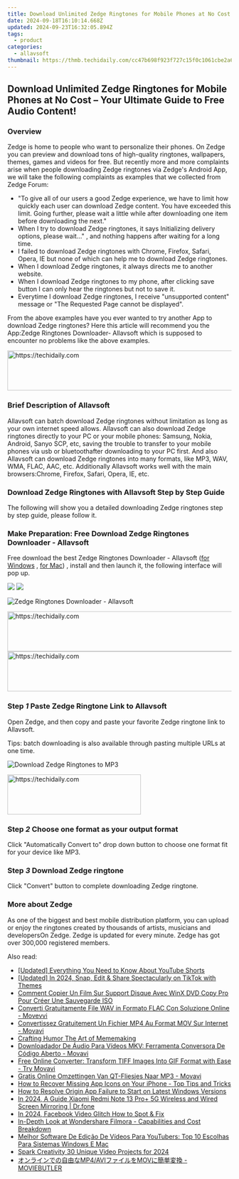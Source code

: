 ```yaml
---
title: Download Unlimited Zedge Ringtones for Mobile Phones at No Cost – Your Ultimate Guide to Free Audio Content!
date: 2024-09-18T16:10:14.668Z
updated: 2024-09-23T16:32:05.894Z
tags:
  - product
categories:
  - allavsoft
thumbnail: https://thmb.techidaily.com/cc47b698f923f727c15f0c1061cbe2a60849e3112495eb0d057b6f746e88f4ee.jpg
---
```


## Download Unlimited Zedge Ringtones for Mobile Phones at No Cost – Your Ultimate Guide to Free Audio Content!

### Overview

Zedge is home to people who want to personalize their phones. On Zedge you can preview and download tons of high-quality ringtones, wallpapers, themes, games and videos for free. But recently more and more complaints arise when people downloading Zedge ringtones via Zedge's Android App, we will take the following complaints as examples that we collected from Zedge Forum:

* "To give all of our users a good Zedge experience, we have to limit how quickly each user can download Zedge content. You have exceeded this limit. Going further, please wait a little while after downloading one item before downloading the next."
* When I try to download Zedge ringtones, it says Initializing delivery options, please wait..." , and nothing happens after waiting for a long time.
* I failed to download Zedge ringtones with Chrome, Firefox, Safari, Opera, IE but none of which can help me to download Zedge ringtones.
* When I download Zedge ringtones, it always directs me to another website.
* When I download Zedge ringtones to my phone, after clicking save button I can only hear the ringtones but not to save it.
* Everytime I download Zedge ringtones, I receive "unsupported content" message or "The Requested Page cannot be displayed".

From the above examples have you ever wanted to try another App to download Zedge ringtones? Here this article will recommend you the App:Zedge Ringtones Downloader- Allavsoft which is supposed to encounter no problems like the above examples.

<!-- affiliate ads begin -->
<a href="https://appsumo.8odi.net/c/5597632/2123727/7443" target="_top" id="2123727">
  <img src="//a.impactradius-go.com/display-ad/7443-2123727" border="0" alt="https://techidaily.com" width="728" height="90"/>
</a>
<img height="0" width="0" src="https://appsumo.8odi.net/i/5597632/2123727/7443" style="position:absolute;visibility:hidden;" border="0" />
<!-- affiliate ads end -->

### Brief Description of Allavsoft

Allavsoft can batch download Zedge ringtones without limitation as long as your own internet speed allows. Allavsoft can also download Zedge ringtones directly to your PC or your mobile phones: Samsung, Nokia, Android, Sanyo SCP, etc, saving the trouble to transfer to your mobile phones via usb or bluetoothafter downloading to your PC first. And also Allavsoft can download Zedge ringtones into many formats, like MP3, WAV, WMA, FLAC, AAC, etc. Additionally Allavsoft works well with the main browsers:Chrome, Firefox, Safari, Opera, IE, etc.

### Download Zedge Ringtones with Allavsoft Step by Step Guide

The following will show you a detailed downloading Zedge ringtones step by step guide, please follow it.

### Make Preparation: Free Download Zedge Ringtones Downloader - Allavsoft

Free download the best Zedge Ringtones Downloader - Allavsoft ([for Windows](https://tools.techidaily.com/allavsoft/products/) , [for Mac](https://tools.techidaily.com/allavsoft/products/)) , install and then launch it, the following interface will pop up.

[![](https://www.allavsoft.com/how-to/../images/how-to/free-download-win.jpg)](https://tools.techidaily.com/allavsoft/products/) [![](https://www.allavsoft.com/how-to/../images/how-to/free-download-mac.jpg)](https://tools.techidaily.com/allavsoft/products/)

![Zedge Ringtones Downloader - Allavsoft](https://www.allavsoft.com/how-to/../images/allavsoft/screen-shot-600.jpg)

<!-- affiliate ads begin -->
<a href="https://appsumo.8odi.net/c/5597632/2144274/7443" target="_top" id="2144274">
  <img src="//a.impactradius-go.com/display-ad/7443-2144274" border="0" alt="https://techidaily.com" width="600" height="90"/>
</a>
<img height="0" width="0" src="https://appsumo.8odi.net/i/5597632/2144274/7443" style="position:absolute;visibility:hidden;" border="0" />
<!-- affiliate ads end -->

<!-- affiliate ads begin -->
<a href="https://aligracehair.sjv.io/c/5597632/1975807/19272" target="_top" id="1975807">
  <img src="//a.impactradius-go.com/display-ad/19272-1975807" border="0" alt="https://techidaily.com" width="728" height="90"/>
</a>
<img height="0" width="0" src="https://aligracehair.sjv.io/i/5597632/1975807/19272" style="position:absolute;visibility:hidden;" border="0" />
<!-- affiliate ads end -->

### Step _1_ Paste Zedge Ringtone Link to Allavsoft

Open Zedge, and then copy and paste your favorite Zedge ringtone link to Allavsoft.

Tips: batch downloading is also available through pasting multiple URLs at one time.

![Download Zedge Ringtones to MP3](https://www.allavsoft.com/how-to/../images/how-to/zedge-ringtones-free-download/download-zedge-ringtones.jpg)

<!-- affiliate ads begin -->
<a href="https://aidotcom.pxf.io/c/5597632/2129041/19576" target="_top" id="2129041">
  <img src="//a.impactradius-go.com/display-ad/19576-2129041" border="0" alt="https://techidaily.com" width="300" height="90"/>
</a>
<img height="0" width="0" src="https://aidotcom.pxf.io/i/5597632/2129041/19576" style="position:absolute;visibility:hidden;" border="0" />
<!-- affiliate ads end -->

### Step _2_ Choose one format as your output format

Click "Automatically Convert to" drop down button to choose one format fit for your device like MP3.

### Step _3_ Download Zedge ringtone

Click "Convert" button to complete downloading Zedge ringtone.

### More about Zedge

As one of the biggest and best mobile distribution platform, you can upload or enjoy the ringtones created by thousands of artists, musicians and developersOn Zedge. Zedge is updated for every minute. Zedge has got over 300,000 registered members.

<ins class="adsbygoogle"
     style="display:block"
     data-ad-format="autorelaxed"
     data-ad-client="ca-pub-7571918770474297"
     data-ad-slot="1223367746"></ins>

<ins class="adsbygoogle"
     style="display:block"
     data-ad-client="ca-pub-7571918770474297"
     data-ad-slot="8358498916"
     data-ad-format="auto"
     data-full-width-responsive="true"></ins>

<span class="atpl-alsoreadstyle">Also read:</span>
<div><ul>
<li><a href="https://youtube-data.techidaily.com/ed-everything-you-need-to-know-about-youtube-shorts/"><u>[Updated] Everything You Need to Know About YouTube Shorts</u></a></li>
<li><a href="https://tiktok-clips.techidaily.com/updated-in-2024-snap-edit-and-share-spectacularly-on-tiktok-with-themes/"><u>[Updated] In 2024, Snap, Edit & Share Spectacularly on TikTok with Themes</u></a></li>
<li><a href="https://tech-revival.techidaily.com/comment-copier-un-film-sur-support-disque-avec-winx-dvd-copy-pro-pour-creer-une-sauvegarde-iso/"><u>Comment Copier Un Film Sur Support Disque Avec WinX DVD Copy Pro Pour Créer Une Sauvegarde ISO</u></a></li>
<li><a href="https://win-workspace.techidaily.com/converti-gratuitamente-file-wav-in-formato-flac-con-soluzione-online-movevvi/"><u>Converti Gratuitamente File WAV in Formato FLAC Con Soluzione Online - Movevvi</u></a></li>
<li><a href="https://win-workspace.techidaily.com/convertissez-gratuitement-un-fichier-mp4-au-format-mov-sur-internet-movavi/"><u>Convertissez Gratuitement Un Fichier MP4 Au Format MOV Sur Internet - Movavi</u></a></li>
<li><a href="https://extra-lessons.techidaily.com/crafting-humor-the-art-of-mememaking/"><u>Crafting Humor The Art of Mememaking</u></a></li>
<li><a href="https://win-workspace.techidaily.com/downloadador-de-audio-para-videos-mkv-ferramenta-conversora-de-codigo-aberto-movavi/"><u>Downloadador De Áudio Para Vídeos MKV: Ferramenta Conversora De Código Aberto - Movavi</u></a></li>
<li><a href="https://win-workspace.techidaily.com/free-online-converter-transform-tiff-images-into-gif-format-with-ease-try-movavi/"><u>Free Online Converter: Transform TIFF Images Into GIF Format with Ease - Try Movavi</u></a></li>
<li><a href="https://win-workspace.techidaily.com/gratis-online-omzettingen-van-qt-fliesjes-naar-mp3-movavi/"><u>Gratis Online Omzettingen Van QT-Fliesjes Naar MP3 - Movavi</u></a></li>
<li><a href="https://fox-that.techidaily.com/how-to-recover-missing-app-icons-on-your-iphone-top-tips-and-tricks/"><u>How to Recover Missing App Icons on Your iPhone - Top Tips and Tricks</u></a></li>
<li><a href="https://win-blog.techidaily.com/how-to-resolve-origin-app-failure-to-start-on-latest-windows-versions/"><u>How to Resolve Origin App Failure to Start on Latest Windows Versions</u></a></li>
<li><a href="https://screen-mirror.techidaily.com/in-2024-a-guide-xiaomi-redmi-note-13-proplus-5g-wireless-and-wired-screen-mirroring-drfone-by-drfone-android/"><u>In 2024, A Guide Xiaomi Redmi Note 13 Pro+ 5G Wireless and Wired Screen Mirroring | Dr.fone</u></a></li>
<li><a href="https://facebook-video-recording.techidaily.com/in-2024-facebook-video-glitch-how-to-spot-and-fix/"><u>In 2024, Facebook Video Glitch How to Spot & Fix</u></a></li>
<li><a href="https://win-workspace.techidaily.com/in-depth-look-at-wondershare-filmora-capabilities-and-cost-breakdown/"><u>In-Depth Look at Wondershare Filmora - Capabilities and Cost Breakdown</u></a></li>
<li><a href="https://win-workspace.techidaily.com/melhor-software-de-edicao-de-videos-para-youtubers-top-10-escolhas-para-sistemas-windows-e-mac/"><u>Melhor Software De Edição De Vídeos Para YouTubers: Top 10 Escolhas Para Sistemas Windows E Mac</u></a></li>
<li><a href="https://extra-approaches.techidaily.com/spark-creativity-30-unique-video-projects-for-2024/"><u>Spark Creativity 30 Unique Video Projects for 2024</u></a></li>
<li><a href="https://win-workspace.techidaily.com/mp4avimov-moviebutler/"><u>オンラインでの自由なMP4/AVIファイルをMOVに簡単変換 - MOVIEBUTLER</u></a></li>
</ul></div>

